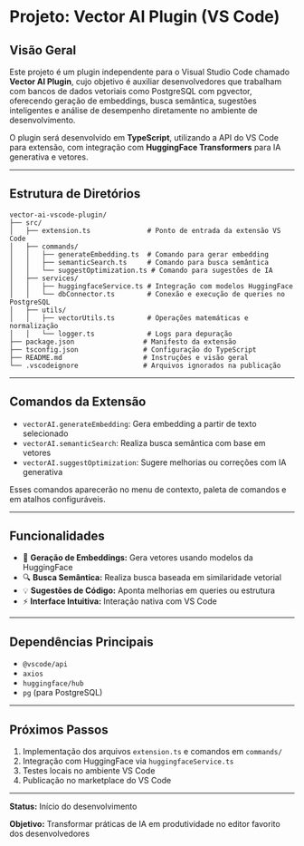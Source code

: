 # Projeto: Vector AI Plugin (VS Code)

## Visão Geral

Este projeto é um plugin independente para o Visual Studio Code chamado **Vector AI Plugin**, cujo objetivo é auxiliar desenvolvedores que trabalham com bancos de dados vetoriais como PostgreSQL com pgvector, oferecendo geração de embeddings, busca semântica, sugestões inteligentes e análise de desempenho diretamente no ambiente de desenvolvimento.

O plugin será desenvolvido em **TypeScript**, utilizando a API do VS Code para extensão, com integração com **HuggingFace Transformers** para IA generativa e vetores.

---

## Estrutura de Diretórios

```
vector-ai-vscode-plugin/
├── src/
│   ├── extension.ts              # Ponto de entrada da extensão VS Code
│   ├── commands/
│   │   ├── generateEmbedding.ts  # Comando para gerar embedding
│   │   ├── semanticSearch.ts     # Comando para busca semântica
│   │   └── suggestOptimization.ts # Comando para sugestões de IA
│   ├── services/
│   │   ├── huggingfaceService.ts # Integração com modelos HuggingFace
│   │   └── dbConnector.ts        # Conexão e execução de queries no PostgreSQL
│   ├── utils/
│   │   ├── vectorUtils.ts        # Operações matemáticas e normalização
│   │   └── logger.ts             # Logs para depuração
├── package.json                 # Manifesto da extensão
├── tsconfig.json                # Configuração do TypeScript
├── README.md                    # Instruções e visão geral
└── .vscodeignore                # Arquivos ignorados na publicação
```

---

## Comandos da Extensão

- `vectorAI.generateEmbedding`: Gera embedding a partir de texto selecionado
- `vectorAI.semanticSearch`: Realiza busca semântica com base em vetores
- `vectorAI.suggestOptimization`: Sugere melhorias ou correções com IA generativa

Esses comandos aparecerão no menu de contexto, paleta de comandos e em atalhos configuráveis.

---

## Funcionalidades

- 🧠 **Geração de Embeddings:** Gera vetores usando modelos da HuggingFace
- 🔍 **Busca Semântica:** Realiza busca baseada em similaridade vetorial
- 💡 **Sugestões de Código:** Aponta melhorias em queries ou estrutura
- ⚡ **Interface Intuitiva:** Interação nativa com VS Code

---

## Dependências Principais

- `@vscode/api`
- `axios`
- `huggingface/hub`
- `pg` (para PostgreSQL)

---

## Próximos Passos
1. Implementação dos arquivos `extension.ts` e comandos em `commands/`
2. Integração com HuggingFace via `huggingfaceService.ts`
3. Testes locais no ambiente VS Code
4. Publicação no marketplace do VS Code

---

**Status:** Início do desenvolvimento

**Objetivo:** Transformar práticas de IA em produtividade no editor favorito dos desenvolvedores
